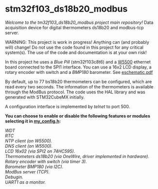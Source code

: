 # stm32f103_ds18b20_modbus

_Welcome to the tm32f103_ds18b20_modbus project main repository!_ Data
acquisition device for digital thermometers ds18b20 and modbus-tcp server.

WARNING: This project is work in progress! Anything can (and probably
will) change! Do not use the code found in this project for any
critical system(s). The use of the code and documentation is at your
own risk!

In this project he uses a *Blue Pill* (stm32f103c8t6) and a
[W5500](http://wizwiki.net/wiki/doku.php?id=products:w5500:start)
ethernet board connected to the SPI1 interface. You can use a 16x2 LCD
display, a rotary encoder with switch and a _BMP180_ barometer. See
[eschematic.pdf](eschematic.pdf)

By default, up to 77 bs18b20 thermometers can be configured, which are
read every two seconds. The information of the thermometers is
available through the ModBus protocol. The code uses the HAL library
and was generated with STM32CubeMX initially.

A configuration interface is implemented by _telnet_ to port 500.

**You can choose to enable or disable the following features or
  modules selecting it in [my_config.h](Inc/my_config.h):**

*WDT*<br>
*RTC*<br> 
*NTP client (on W5500).*<br>
*DNS client (on W5500).*<br>
*LCD 16x02 (via SPI2 on 74HC595).*<br>
*Thermometers ds18b20 (via OneWire, driver implemented in hardware).*<br>
*Rotary encoder with switch (via timer 3).*<br>
*Barometer BMP180 (via I2C).*<br>
*ModBus server (TCP).*<br>
*Debugin.*<br>
*UART1 as a monitor.*<br>

